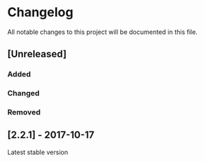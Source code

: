 # Changelog
All notable changes to this project will be documented in this file.  

## [Unreleased]  
### Added  
 
### Changed  

### Removed  


## [2.2.1] - 2017-10-17
Latest stable version

